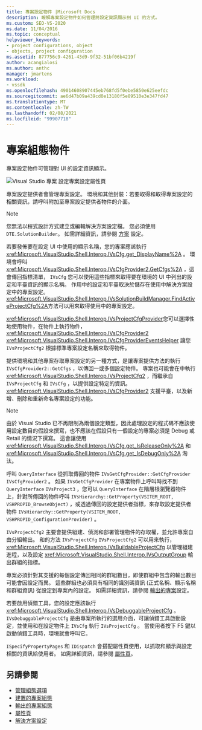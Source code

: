 ```yaml
---
title: 專案設定物件 |Microsoft Docs
description: 瞭解專案設定物件如何管理將設定資訊顯示到 UI 的方式。
ms.custom: SEO-VS-2020
ms.date: 11/04/2016
ms.topic: conceptual
helpviewer_keywords:
- project configurations, object
- objects, project configuration
ms.assetid: 877756c9-4261-43d9-9f32-51bf06b4219f
author: acangialosi
ms.author: anthc
manager: jmartens
ms.workload:
- vssdk
ms.openlocfilehash: 49014608907445eb768fd5f0ebe5850e625eefdc
ms.sourcegitcommit: ae6d47b09a439cd0e13180f5e89510e3e347fd47
ms.translationtype: MT
ms.contentlocale: zh-TW
ms.lasthandoff: 02/08/2021
ms.locfileid: "99907718"
---
```

# <a name="project-configuration-object"></a>專案組態物件
專案設定物件可管理對 UI 的設定資訊顯示。

 ![Visual Studio 專案](../../extensibility/internals/media/vsprojectcfg.gif "vsProjectCfg") 設定專案設定屬性頁

 專案設定提供者會管理專案設定。 環境和其他封裝：若要取得和取得專案設定的相關資訊，請呼叫附加至專案設定提供者物件的介面。

> [!NOTE]
> 您無法以程式設計方式建立或編輯解決方案設定檔。 您必須使用 `DTE.SolutionBuilder`。 如需詳細資訊，請參閱 [方案](../../extensibility/internals/solution-configuration.md) 設定。

 若要發佈要在設定 UI 中使用的顯示名稱，您的專案應該執行 <xref:Microsoft.VisualStudio.Shell.Interop.IVsCfg.get_DisplayName%2A> 。 環境會呼叫 <xref:Microsoft.VisualStudio.Shell.Interop.IVsCfgProvider2.GetCfgs%2A> ，這會傳回指標清單， `IVsCfg` 您可以使用這些指標來取得要在環境的 UI 中列出的設定和平臺資訊的顯示名稱。 作用中的設定和平臺取決於儲存在使用中解決方案設定中的專案設定。 <xref:Microsoft.VisualStudio.Shell.Interop.IVsSolutionBuildManager.FindActiveProjectCfg%2A>方法可以用來取得使用中的專案設定。

 <xref:Microsoft.VisualStudio.Shell.Interop.IVsProjectCfgProvider>您可以選擇性地使用物件，在物件上執行物件， <xref:Microsoft.VisualStudio.Shell.Interop.IVsCfgProvider2> <xref:Microsoft.VisualStudio.Shell.Interop.IVsCfgProviderEventsHelper> 讓您 `IVsProjectCfg2` 根據標準專案設定名稱來取得物件。

 提供環境和其他專案存取專案設定的另一種方式，是讓專案提供方法的執行 `IVsCfgProvider2::GetCfgs` ，以傳回一或多個設定物件。 專案也可能會在中執行 <xref:Microsoft.VisualStudio.Shell.Interop.IVsProjectCfg2> ，而繼承自 `IVsProjectCfg` 和 `IVsCfg` ，以提供設定特定的資訊。 <xref:Microsoft.VisualStudio.Shell.Interop.IVsCfgProvider2> 支援平臺，以及新增、刪除和重新命名專案設定的功能。

> [!NOTE]
> 由於 Visual Studio 已不再限制為兩個設定類型，因此處理設定的程式碼不應該使用設定數目的假設來撰寫，也不應該在假設只有一個設定的專案必須是 Debug 或 Retail 的情況下撰寫。 這會讓使用 <xref:Microsoft.VisualStudio.Shell.Interop.IVsCfg.get_IsReleaseOnly%2A> 和 <xref:Microsoft.VisualStudio.Shell.Interop.IVsCfg.get_IsDebugOnly%2A> 淘汰。

 呼叫 `QueryInterface` 從抓取傳回的物件 `IVsGetCfgProvider::GetCfgProvider` `IVsCfgProvider2` 。 如果 `IVsGetCfgProvider` 在專案物件上呼叫時找不到 `QueryInterface` `IVsProject3` ，您可以 `QueryInterface` 在階層根瀏覽器物件上，針對所傳回的物件呼叫 `IVsHierarchy::GetProperty(VSITEM_ROOT, VSHPROPID_BrowseObject)` ，或透過傳回的設定提供者指標，來存取設定提供者物件 `IVsHierarchy::GetProperty(VSITEM_ROOT, VSHPROPID_ConfigurationProvider)` 。

 `IVsProjectCfg2` 主要會提供組建、偵測和部署管理物件的存取權，並允許專案自由分組輸出。 和的方法 `IVsProjectCfg` `IVsProjectCfg2` 可以用來執行， <xref:Microsoft.VisualStudio.Shell.Interop.IVsBuildableProjectCfg> 以管理組建進程，以及設定 <xref:Microsoft.VisualStudio.Shell.Interop.IVsOutputGroup> 輸出群組的指標。

 專案必須針對其支援的每個設定傳回相同的群組數目，即使群組中包含的輸出數目可能會因設定而異。 這些群組也必須具有相同的識別碼資訊 (正式名稱、顯示名稱和群組資訊) 從設定到專案內的設定。 如需詳細資訊，請參閱 [輸出的專案](../../extensibility/internals/project-configuration-for-output.md)設定。

 若要啟用偵錯工具，您的設定應該執行 <xref:Microsoft.VisualStudio.Shell.Interop.IVsDebuggableProjectCfg> 。 `IVsDebuggableProjectCfg` 是由專案所執行的選用介面，可讓偵錯工具啟動設定，並使用和在設定物件上 `IVsCfg` 執行 `IVsProjectCfg` 。 當使用者按下 F5 鍵以啟動偵錯工具時，環境就會呼叫它。

 `ISpecifyPropertyPages` 和 `IDispatch` 會搭配屬性頁使用，以抓取和顯示與設定相關的資訊給使用者。 如需詳細資訊，請參閱 [屬性頁](../../extensibility/internals/property-pages.md)。

## <a name="see-also"></a>另請參閱
- [管理組態選項](../../extensibility/internals/managing-configuration-options.md)
- [建置的專案組態](../../extensibility/internals/project-configuration-for-building.md)
- [輸出的專案組態](../../extensibility/internals/project-configuration-for-output.md)
- [屬性頁](../../extensibility/internals/property-pages.md)
- [解決方案設定](../../extensibility/internals/solution-configuration.md)

